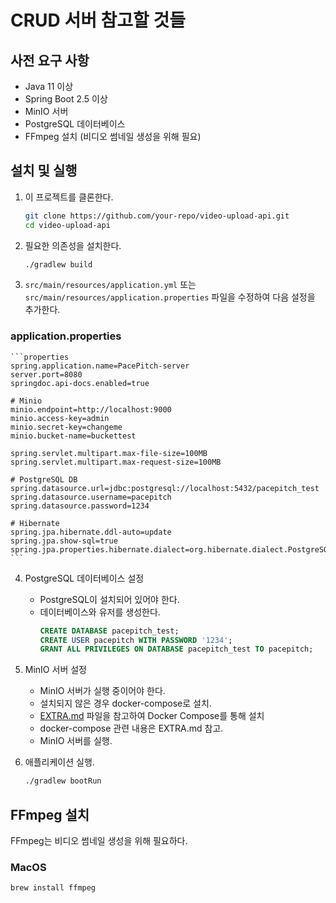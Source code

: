 # CRUD 서버 참고할 것들

## 사전 요구 사항
- Java 11 이상
- Spring Boot 2.5 이상
- MinIO 서버
- PostgreSQL 데이터베이스
- FFmpeg 설치 (비디오 썸네일 생성을 위해 필요)

## 설치 및 실행
1. 이 프로젝트를 클론한다.
    ```bash
    git clone https://github.com/your-repo/video-upload-api.git
    cd video-upload-api
    ```

2. 필요한 의존성을 설치한다.
    ```bash
    ./gradlew build
    ```

3. `src/main/resources/application.yml` 또는 `src/main/resources/application.properties` 파일을 수정하여 다음 설정을 추가한다.

### application.properties

    ```properties
    spring.application.name=PacePitch-server
    server.port=8080
    springdoc.api-docs.enabled=true

    # Minio
    minio.endpoint=http://localhost:9000
    minio.access-key=admin
    minio.secret-key=changeme
    minio.bucket-name=buckettest

    spring.servlet.multipart.max-file-size=100MB
    spring.servlet.multipart.max-request-size=100MB

    # PostgreSQL DB
    spring.datasource.url=jdbc:postgresql://localhost:5432/pacepitch_test
    spring.datasource.username=pacepitch
    spring.datasource.password=1234

    # Hibernate
    spring.jpa.hibernate.ddl-auto=update
    spring.jpa.show-sql=true
    spring.jpa.properties.hibernate.dialect=org.hibernate.dialect.PostgreSQLDialect
    ```

4. PostgreSQL 데이터베이스 설정
   - PostgreSQL이 설치되어 있어야 한다.
   - 데이터베이스와 유저를 생성한다.
     ```sql
     CREATE DATABASE pacepitch_test;
     CREATE USER pacepitch WITH PASSWORD '1234';
     GRANT ALL PRIVILEGES ON DATABASE pacepitch_test TO pacepitch;
     ```

5. MinIO 서버 설정
   - MinIO 서버가 실행 중이어야 한다. 
   - 설치되지 않은 경우 docker-compose로 설치.
   - [EXTRA.md](./EXTRA.md) 파일을 참고하여 Docker Compose를 통해 설치
   - docker-compose 관련 내용은 EXTRA.md 참고.
   - MinIO 서버를 실행.

6. 애플리케이션 실행.
    ```bash
    ./gradlew bootRun
    ```
   
## FFmpeg 설치
FFmpeg는 비디오 썸네일 생성을 위해 필요하다.

### MacOS
```bash
brew install ffmpeg
